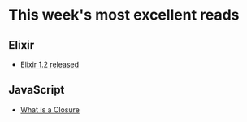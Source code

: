 # This week's most excellent reads

## Elixir

* [Elixir 1.2
  released](http://elixir-lang.org/blog/2016/01/03/elixir-v1-2-0-released/)

## JavaScript

* [What is a Closure](https://medium.com/javascript-scene/master-the-javascript-interview-what-is-a-closure-b2f0d2152b36)
